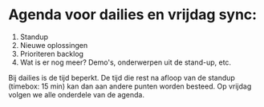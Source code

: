 # Agenda voor dailies en vrijdag sync:

1. Standup
2. Nieuwe oplossingen
1. Prioriteren backlog
1. Wat is er nog meer? Demo's, onderwerpen uit de stand-up, etc.

Bij dailies is de tijd beperkt. De tijd die rest na afloop van de standup (timebox: 15 min) kan dan aan andere punten worden besteed. Op vrijdag volgen we alle onderdele van de agenda.
